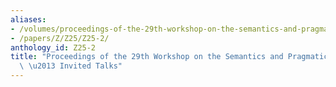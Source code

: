```yaml
---
aliases:
- /volumes/proceedings-of-the-29th-workshop-on-the-semantics-and-pragmatics-of-dialogue-invited-talks/
- /papers/Z/Z25/Z25-2/
anthology_id: Z25-2
title: "Proceedings of the 29th Workshop on the Semantics and Pragmatics of Dialogue\
  \ \u2013 Invited Talks"
---
```

